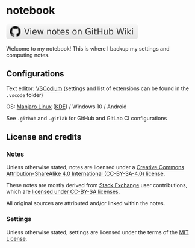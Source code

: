 # notebook

[![View notes on GitHub Wiki](badge.svg)](https://github.com/nmstreethran/notebook/wiki)

Welcome to my notebook! This is where I backup my settings and computing notes.

## Configurations

Text editor: [VSCodium](https://vscodium.com/) (settings and list of extensions can be found in the `.vscode` folder)

OS: [Manjaro Linux](https://manjaro.org/) ([KDE](https://kde.org/)) / Windows 10 / Android

See `.github` and `.gitlab` for GitHub and GitLab CI configurations

## License and credits

### Notes

Unless otherwise stated, notes are licensed under a [Creative Commons Attribution-ShareAlike 4.0 International (CC-BY-SA-4.0) license](https://creativecommons.org/licenses/by-sa/4.0/).

These notes are mostly derived from [Stack Exchange](https://stackexchange.com/) user contributions, which are [licensed under CC-BY-SA licenses](https://stackoverflow.com/help/licensing).

All original sources are attributed and/or linked within the notes.

### Settings

Unless otherwise stated, settings are licensed under the terms of the [MIT License](https://opensource.org/licenses/MIT).
